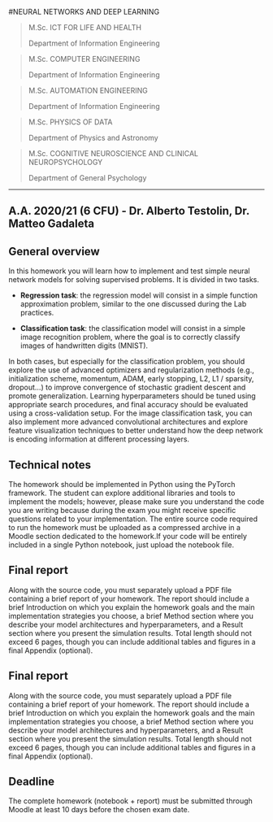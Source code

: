 #NEURAL NETWORKS AND DEEP LEARNING
> M.Sc. ICT FOR LIFE AND HEALTH
> 
> Department of Information Engineering

> M.Sc. COMPUTER ENGINEERING
>
> Department of Information Engineering

> M.Sc. AUTOMATION ENGINEERING
>
> Department of Information Engineering
 
> M.Sc. PHYSICS OF DATA
>
> Department of Physics and Astronomy
 
> M.Sc. COGNITIVE NEUROSCIENCE AND CLINICAL NEUROPSYCHOLOGY
>
> Department of General Psychology

---
A.A. 2020/21 (6 CFU) - Dr. Alberto Testolin, Dr. Matteo Gadaleta
---

## General overview
In this homework you will learn how to implement and test simple neural network models for solving supervised problems. It is divided in two tasks.

* **Regression task**: 
the regression model will consist in a simple function approximation problem, similar to the one discussed during the Lab practices. 

* **Classification task**: 
the classification model will consist in a simple image recognition problem, where the goal is to correctly classify images of handwritten digits (MNIST). 

In both cases, but especially for the classification problem, you should explore the use of advanced optimizers and regularization methods (e.g., initialization scheme, momentum, ADAM, early stopping, L2, L1 / sparsity, dropout…) to improve convergence of stochastic gradient descent and promote generalization. Learning hyperparameters should be tuned using appropriate search procedures, and final accuracy should be evaluated using a cross-validation setup. For the image classification task, you can also implement more advanced convolutional architectures and explore feature visualization techniques to better understand how the deep network is encoding information at different processing layers.


## Technical notes
The homework should be implemented in Python using the PyTorch framework. The student can explore additional libraries and tools to implement the models; however, please make sure you understand the code you are writing because during the exam you might receive specific questions related to your implementation. The entire source code required to run the homework must be uploaded as a compressed archive in a Moodle section dedicated to the homework.If your code will be entirely included in a single Python notebook, just upload the notebook file.



## Final report
Along with the source code, you must separately upload a PDF file containing a brief report of your homework. The report should include a brief Introduction on which you explain the homework goals and the main implementation strategies you choose, a brief Method section where you describe your model architectures and hyperparameters, and a Result section where you present the simulation results. Total length should not exceed 6 pages, though you can include additional tables and figures in a final Appendix (optional).



## Final report
Along with the source code, you must separately upload a PDF file containing a brief report of your homework. The report should include a brief Introduction on which you explain the homework goals and the main implementation strategies you choose, a brief Method section where you describe your model architectures and hyperparameters, and a Result section where you present the simulation results. Total length should not exceed 6 pages, though you can include additional tables and figures in a final Appendix (optional).



## Deadline
The complete homework (notebook + report) must be submitted through Moodle at least 10 days before the chosen exam date.

